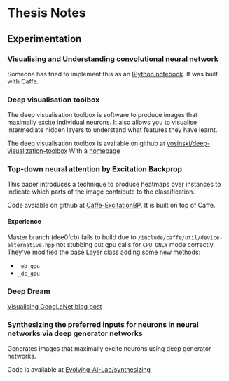 # Thesis Notes

## Experimentation

### Visualising and Understanding convolutional neural network
Someone has tried to implement this as an [IPython
notebook](https://github.com/guruucsd/CNN_visualization). It was built
with Caffe.


### Deep visualisation toolbox
The deep visualisation toolbox is software to produce images that
maximally excite individual neurons. It also allows you to visualise
intermediate hidden layers to understand what features they have learnt.

The deep visualisation toolbox is available on github at
[yosinski/deep-visualization-toolbox](https://github.com/yosinski/deep-visualization-toolbox)
With a [homepage](http://yosinski.com/deepvis)


### Top-down neural attention by Excitation Backprop
This paper introduces a technique to produce heatmaps over instances to
indicate which parts of the image contribute to the classification.

Code avaiable on github at
[Caffe-ExcitationBP](https://github.com/jimmie33/Caffe-ExcitationBP).
It is built on top of Caffe.


#### Experience
Master branch (dee0fcb) fails to build due to
`/include/caffe/util/device-alternative.hpp` not stubbing out gpu calls
for `CPU_ONLY` mode correctly. They've modified the base Layer class
adding some new methods:

* `_eb_gpu`
* `_dc_gpu`


### Deep Dream
[Visualising GoogLeNet blog post](http://www.auduno.com/2015/07/29/visualizing-googlenet-classes/)


### Synthesizing the preferred inputs for neurons in neural networks via deep generator networks
Generates images that maximally excite neurons using deep generator
networks.

Code is available at
[Evolving-AI-Lab/synthesizing](https://github.com/Evolving-AI-Lab/synthesizing)
